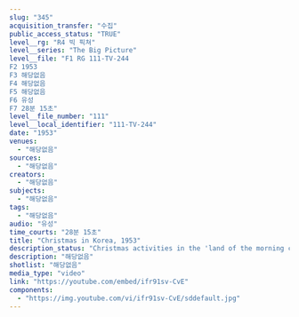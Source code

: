 ```yaml
---
slug: "345"
acquisition_transfer: "수집"
public_access_status: "TRUE"
level__rg: "R4 빅 픽쳐"
level__series: "The Big Picture"
level__file: "F1 RG 111-TV-244
F2 1953
F3 해당없음
F4 해당없음
F5 해당없음
F6 유성
F7 28분 15초"
level__file_number: "111"
level__local_identifier: "111-TV-244"
date: "1953"
venues: 
  - "해당없음"
sources: 
  - "해당없음"
creators: 
  - "해당없음"
subjects: 
  - "해당없음"
tags: 
  - "해당없음"
audio: "유성"
time_courts: "28분 15초"
title: "Christmas in Korea, 1953"
description_status: "Christmas activities in the 'land of the morning calm' in a troubled year."
description: "해당없음"
shotlist: "해당없음"
media_type: "video"
link: "https://youtube.com/embed/ifr91sv-CvE"
components: 
  - "https://img.youtube.com/vi/ifr91sv-CvE/sddefault.jpg"
---
```

